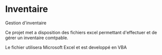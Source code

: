 # Inventaire
Gestion d'inventaire

Ce projet met a disposition des fichiers excel permettant d'effectuer et de gérer un inventaire comtpable.

Le fichier utilisera Microsoft Excel et est developpé en VBA

